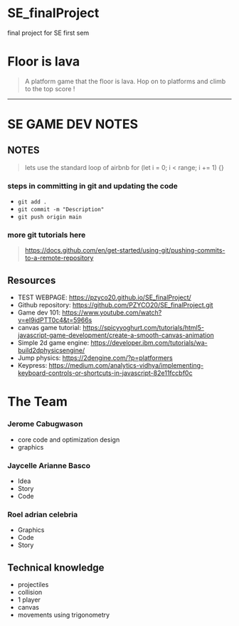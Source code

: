 # SE_finalProject
final project for SE first sem

# Floor is lava
> A platform game that the floor is lava. Hop on to platforms and climb to the top score !

-------------------------------------------------------

# SE GAME DEV NOTES
## NOTES
> lets use the standard loop of airbnb
> for (let i = 0; i < range; i += 1) {}

### steps in committing in git and updating the code
- `git add .`
- `git commit -m "Description"`
- `git push origin main`
 
### more git tutorials here
> https://docs.github.com/en/get-started/using-git/pushing-commits-to-a-remote-repository


## Resources 
- TEST WEBPAGE: https://pzyco20.github.io/SE_finalProject/
- Github repository: https://github.com/PZYCO20/SE_finalProject.git
- Game dev 101: https://www.youtube.com/watch?v=eI9idPTT0c4&t=5966s
- canvas game tutorial: https://spicyyoghurt.com/tutorials/html5-javascript-game-development/create-a-smooth-canvas-animation
- Simple 2d game engine: https://developer.ibm.com/tutorials/wa-build2dphysicsengine/
- Jump physics: https://2dengine.com/?p=platformers
- Keypress: https://medium.com/analytics-vidhya/implementing-keyboard-controls-or-shortcuts-in-javascript-82e11fccbf0c

# The Team
### Jerome Cabugwason
  - core code and optimization design
  - graphics

### Jaycelle Arianne Basco
  - Idea
  - Story
  - Code
### Roel adrian celebria
  - Graphics
  - Code
  - Story

## Technical knowledge
- projectiles
- collision
- 1 player
- canvas
- movements using trigonometry
